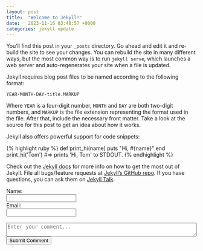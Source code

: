 ```yaml
---
layout: post
title:  "Welcome to Jekyll!"
date:   2023-11-16 03:48:57 +0000
categories: jekyll update
---
```

You’ll find this post in your `_posts` directory. Go ahead and edit it and re-build the site to see your changes. You can rebuild the site in many different ways, but the most common way is to run `jekyll serve`, which launches a web server and auto-regenerates your site when a file is updated.

Jekyll requires blog post files to be named according to the following format:

`YEAR-MONTH-DAY-title.MARKUP`

Where `YEAR` is a four-digit number, `MONTH` and `DAY` are both two-digit numbers, and `MARKUP` is the file extension representing the format used in the file. After that, include the necessary front matter. Take a look at the source for this post to get an idea about how it works.

Jekyll also offers powerful support for code snippets:

{% highlight ruby %}
def print_hi(name)
  puts "Hi, #{name}"
end
print_hi('Tom')
#=> prints 'Hi, Tom' to STDOUT.
{% endhighlight %}

Check out the [Jekyll docs][jekyll-docs] for more info on how to get the most out of Jekyll. File all bugs/feature requests at [Jekyll’s GitHub repo][jekyll-gh]. If you have questions, you can ask them on [Jekyll Talk][jekyll-talk].

[jekyll-docs]: https://jekyllrb.com/docs/home
[jekyll-gh]:   https://github.com/jekyll/jekyll
[jekyll-talk]: https://talk.jekyllrb.com/

<div>
    <form id="comment-form">
      <label for="name">Name:</label><br>
      <input type="text" id="name" name="name" required=""><br>  
      <label for="email">Email:</label><br>
      <input type="email" id="email" name="email" required=""><br>
      <br>
      <textarea id="comment" name="comment" style="width:100%" placeholder="Enter your comment..." required=""></textarea><br>  
      <button type="submit">Submit Comment</button>
  </form>
  </div> 
<br/>
<style>
.comment-item {
    border-bottom: 1px solid #e8e8e8;
    padding-bottom: 10px;
}
.comment-container {
    border: 1px solid #ccc;
    padding: 10px;
    margin-bottom: 10px;
}
.comment-info {
    display: flex;
    align-items: center;
    margin-bottom: 8px;
}
.comment-info img {
    border-radius: 50%;
    margin-right: 8px;
}
.comment-text {
    margin-bottom: 8px;
}
.comment-date {
    color: #888;
}
</style>
<div id="comment-container-list">
 
</div>            
<script>  
 async function submitComment() {
          const nameInput = document.getElementById('name');
          const commentInput = document.getElementById('comment');
          const emailInput = document.getElementById('email');
          const name = nameInput.value;
          const comment = commentInput.value;             
          const email = emailInput.value;      
          try {
                const response = await fetch("/api/Comment?page=2023-11-16-welcome-to-jekyll", {
                    method: 'POST',
                    headers: {
                        'Content-Type': 'application/json'
                        // Add any additional headers as needed
                    },                    
                    body: JSON.stringify({name,comment, email }) // Convert the data to JSON string
                });
                if (!response.ok) {
                    throw new Error(`HTTP error! Status: ${response.status}`);
                }
                const responseData = await response.json();
                console.log('Response:', responseData);
                 // Clear the form inputs
                nameInput.value = '';
                commentInput.value = '';
                emailInput.value = '';
            } catch (error) {
                console.error('Error:', error);
            }       
          fetchData();    
        }
 async function fetchData() {
            try {
                const response = await fetch('/api/GetComments?page=2023-11-16-welcome-to-jekyll');
                const data = await response.json();              
                processApiData(data);
            } catch (error) {
                console.error('Error fetching data:', error);
            }
        }       
        function processApiData(data) {
            const contentDiv = document.getElementById('comment-container-list');            
            data.forEach((item, index) => {               
                var commentContainer = document.createElement('div');
                commentContainer.classList.add('comment-container');
                var commentInfo = document.createElement('div');
                commentInfo.classList.add('comment-info');              
                var nameDiv = document.createElement('div');
                nameDiv.innerHTML = '${item.commentBy}';
                commentInfo.appendChild(nameDiv);
                // Create the comment-text div
                var commentText = document.createElement('div');
                commentText.classList.add('comment-text');
                // Create the paragraph inside comment-text
                var paragraph = document.createElement('p');
                paragraph.textContent = '${item.comment}';
                commentText.appendChild(paragraph);
                // Create the comment-date div
                var commentDate = document.createElement('div');
                commentDate.classList.add('comment-date');
                // Create the small element inside comment-date
                var smallElement = document.createElement('small');
                smallElement.textContent = '${item.timestamp}';
                commentDate.appendChild(smallElement);
                // Append all the created elements to the main container
                commentContainer.appendChild(commentInfo);
                commentContainer.appendChild(commentText);
                commentContainer.appendChild(commentDate);
                // Append the main container to the body
                document.body.appendChild(commentContainer);
                contentDiv.appendChild(commentContainer);
            });           
        }
        // Call the fetchData function when the page loads
        fetchData();
document.getElementById("comment-form").addEventListener("submit", function(event) {
          event.preventDefault(); 
          console.log("Triggered"); 
          submitComment();
          })
</script>

